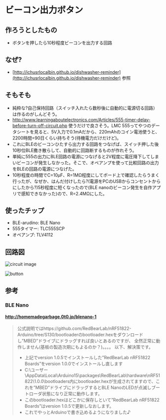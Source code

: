 # ビーコン出力ボタン

## 作ろうとしたもの

* ボタンを押したら10秒程度ビーコンを出力する回路

## なぜ?

* [http://ichusrlocalbin.github.io/dishwasher-reminder](http://ichusrlocalbin.github.io/dishwasher-reminder) 参照

## そもそも

* 純粋な?自己保持回路（スイッチ入れたら数秒後に自動的に電源切る回路）は作るのがしんどそう。
* http://www.learningaboutelectronics.com/Articles/555-timer-delay-before-turn-off-circuit.php 使うだけで良さそう。LMC 555ってやつのデータシートを見ると、5V入力で0.1mAだから、220mAhのコイン電池使うと、2200時間=90日くらい持ちそう(待機電力だけだけど)。
* これにBLEのビーコンひたすら出力する回路をつなげば、スイッチ押した後10秒位BLE撒き散らして、自動的に回路断するものが作れそう。
* 単純に555の出力にBLE回路の電源につなげると2V程度に電圧降下してしまいビーコンが発生しなかった。そこで、オペアンプを使って比較回路の出力をBLEの回路の電源につなげた。
* 10秒程度の時間でC=10μF、R=1MΩ程度にしてボード上で確認したらうまく行ったが、なぜか、はんだ付けしたら?(電源をPCのUSBからコンセントからにしたから?)5秒程度に短くなったので(BLE nanoのビーコン発生を自作アプリで感知できなかった)ので、R=2.4MΩにした。

## 使ったチップ

* BLE-arudino: BLE Nano
* 555タイマー: TLC555SCP
* オペアンプ: TLV4112

## 回路図

![circuit image](https://ichusrlocalbin.github.io/images/posts/dishwasher-reminder/diy_beacon_button_circuit.jpg)

![button](https://ichusrlocalbin.github.io/images/posts/dishwasher-reminder/diy_beacon_button.jpg)

## 参考

### BLE Nano

#### http://homemadegarbage.0t0.jp/blenano-1

> 公式説明ではhttps://github.com/RedBearLab/nRF51822-Arduino/tree/S130/bootloaderのbootloader.hexをダウンロードし”MBED”ドライブにドラッグすれば良いとあるのですが、
> 全然正常に動作しません(基板の製造次期にもよるのか？)。。。。
> 以下、解決策です。
> * 上記でversion 1.0.5でインストールした”RedBearLab nRF51822 Boards”をversion 1.0.0でインストールし直します
> * C:\ユーザー\AppData\Local\Arduino15\packages\RedBearLab\hardware\nRF51822\1.0.0\bootloaders内にbootloader.hexが生成されてますので、これを”MBED”ドライブにドラッグするとBLE NanoのLEDが点滅しブートローダ状態になり正常に動作します。
> * このbootloader.hexはどこかに保存しといて”RedBearLab nRF51822 Boards”はversion 1.0.5で更新しなおします。
> * これでやっとArduinoで書き込めるようになりました♪
